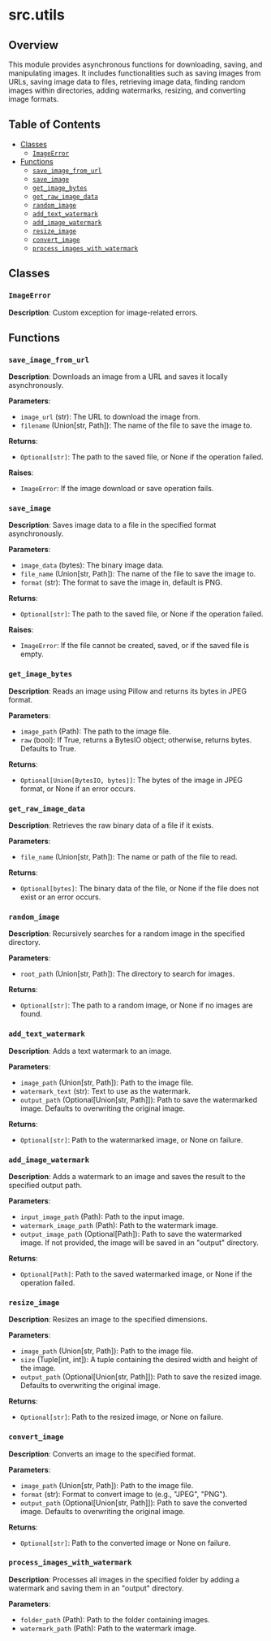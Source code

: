# src.utils

## Overview

This module provides asynchronous functions for downloading, saving, and manipulating images.
It includes functionalities such as saving images from URLs, saving image data to files,
retrieving image data, finding random images within directories, adding watermarks, resizing,
and converting image formats.

## Table of Contents
- [Classes](#classes)
  - [`ImageError`](#imageerror)
- [Functions](#functions)
  - [`save_image_from_url`](#save_image_from_url)
  - [`save_image`](#save_image)
  - [`get_image_bytes`](#get_image_bytes)
  - [`get_raw_image_data`](#get_raw_image_data)
  - [`random_image`](#random_image)
  - [`add_text_watermark`](#add_text_watermark)
  - [`add_image_watermark`](#add_image_watermark)
  - [`resize_image`](#resize_image)
  - [`convert_image`](#convert_image)
  - [`process_images_with_watermark`](#process_images_with_watermark)

## Classes

### `ImageError`

**Description**: Custom exception for image-related errors.

## Functions

### `save_image_from_url`

**Description**: Downloads an image from a URL and saves it locally asynchronously.

**Parameters**:
- `image_url` (str): The URL to download the image from.
- `filename` (Union[str, Path]): The name of the file to save the image to.

**Returns**:
- `Optional[str]`: The path to the saved file, or None if the operation failed.

**Raises**:
- `ImageError`: If the image download or save operation fails.

### `save_image`

**Description**: Saves image data to a file in the specified format asynchronously.

**Parameters**:
- `image_data` (bytes): The binary image data.
- `file_name` (Union[str, Path]): The name of the file to save the image to.
- `format` (str): The format to save the image in, default is PNG.

**Returns**:
- `Optional[str]`: The path to the saved file, or None if the operation failed.

**Raises**:
- `ImageError`: If the file cannot be created, saved, or if the saved file is empty.

### `get_image_bytes`

**Description**: Reads an image using Pillow and returns its bytes in JPEG format.

**Parameters**:
- `image_path` (Path): The path to the image file.
- `raw` (bool): If True, returns a BytesIO object; otherwise, returns bytes. Defaults to True.

**Returns**:
- `Optional[Union[BytesIO, bytes]]`: The bytes of the image in JPEG format, or None if an error occurs.

### `get_raw_image_data`

**Description**: Retrieves the raw binary data of a file if it exists.

**Parameters**:
- `file_name` (Union[str, Path]): The name or path of the file to read.

**Returns**:
- `Optional[bytes]`: The binary data of the file, or None if the file does not exist or an error occurs.

### `random_image`

**Description**: Recursively searches for a random image in the specified directory.

**Parameters**:
- `root_path` (Union[str, Path]): The directory to search for images.

**Returns**:
- `Optional[str]`: The path to a random image, or None if no images are found.

### `add_text_watermark`

**Description**: Adds a text watermark to an image.

**Parameters**:
- `image_path` (Union[str, Path]): Path to the image file.
- `watermark_text` (str): Text to use as the watermark.
- `output_path` (Optional[Union[str, Path]]): Path to save the watermarked image.
    Defaults to overwriting the original image.

**Returns**:
- `Optional[str]`: Path to the watermarked image, or None on failure.

### `add_image_watermark`

**Description**: Adds a watermark to an image and saves the result to the specified output path.

**Parameters**:
- `input_image_path` (Path): Path to the input image.
- `watermark_image_path` (Path): Path to the watermark image.
- `output_image_path` (Optional[Path]): Path to save the watermarked image.
    If not provided, the image will be saved in an "output" directory.

**Returns**:
- `Optional[Path]`: Path to the saved watermarked image, or None if the operation failed.

### `resize_image`

**Description**: Resizes an image to the specified dimensions.

**Parameters**:
- `image_path` (Union[str, Path]): Path to the image file.
- `size` (Tuple[int, int]): A tuple containing the desired width and height of the image.
- `output_path` (Optional[Union[str, Path]]): Path to save the resized image.
    Defaults to overwriting the original image.

**Returns**:
- `Optional[str]`: Path to the resized image, or None on failure.

### `convert_image`

**Description**: Converts an image to the specified format.

**Parameters**:
- `image_path` (Union[str, Path]): Path to the image file.
- `format` (str): Format to convert image to (e.g., "JPEG", "PNG").
- `output_path` (Optional[Union[str, Path]]): Path to save the converted image.
    Defaults to overwriting the original image.

**Returns**:
- `Optional[str]`: Path to the converted image or None on failure.

### `process_images_with_watermark`

**Description**: Processes all images in the specified folder by adding a watermark and saving them in an "output" directory.

**Parameters**:
- `folder_path` (Path): Path to the folder containing images.
- `watermark_path` (Path): Path to the watermark image.